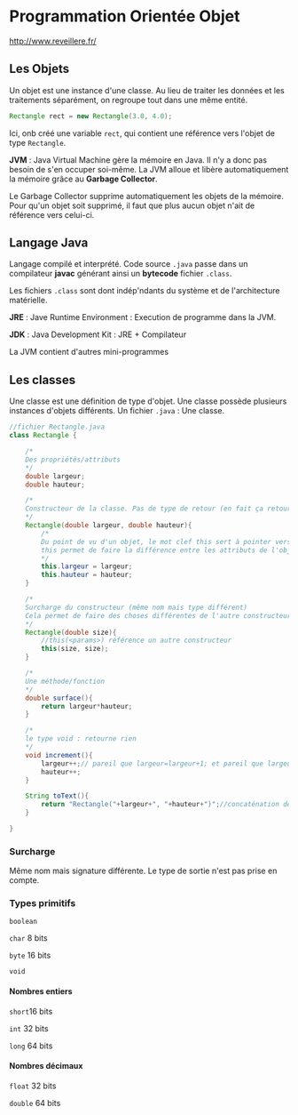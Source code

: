 # Programmation Orientée Objet

http://www.reveillere.fr/

## Les Objets
Un objet est une instance d'une classe. Au lieu de traiter les données et les traitements séparément, on regroupe tout dans une même entité.

```java
Rectangle rect = new Rectangle(3.0, 4.0);
```

Ici, onb créé une variable `rect`, qui contient une référence vers l'objet de type `Rectangle`.

**JVM** : Java Virtual Machine gère la mémoire en Java. Il n'y a donc pas besoin de s'en occuper soi-même.
La JVM alloue et libère automatiquement la mémoire grâce au **Garbage Collector**.

Le Garbage Collector supprime automatiquement les objets de la mémoire. Pour qu'un objet soit supprimé, il faut que plus aucun objet n'ait de référence vers celui-ci.


## Langage Java
Langage compilé et interprété.
Code source `.java` passe dans un compilateur **javac** générant ainsi un **bytecode** fichier `.class`.

Les fichiers `.class` sont dont indép'ndants du système et de l'architecture matérielle.

**JRE** : Jave Runtime Environment : Execution de programme dans la JVM.

**JDK** : Java Development Kit : JRE + Compilateur

La JVM contient d'autres mini-programmes

## Les classes
Une classe est une définition de type d'objet. Une classe possède plusieurs instances d'objets différents.
Un fichier `.java` : Une classe.

```java
//fichier Rectangle.java
class Rectangle {

	/*
	Des propriétés/attributs
	*/
	double largeur;
	double hauteur;

	/*
	Constructeur de la classe. Pas de type de retour (en fait ça retourne une référence de l'objet en mémoire)
	*/
	Rectangle(double largeur, double hauteur){
		/*
		Du point de vu d'un objet, le mot clef this sert à pointer vers soi-même donc this.largeur est ma largeur. largeur sans this pointe vers le paramètre de la fonction.
		this permet de faire la différence entre les attributs de l'objet et les paramètres de la méthode/constructeur si ils ont les mêmes noms.
		*/
		this.largeur = largeur;
		this.hauteur = hauteur;
	}

	/*
	Surcharge du constructeur (même nom mais type différent)
	Cela permet de faire des choses différentes de l'autre constructeur
	*/
	Rectangle(double size){
		//this(<params>) référence un autre constructeur
		this(size, size);
	}

	/*
	Une méthode/fonction
	*/
	double surface(){
		return largeur*hauteur;
	}

	/*
	le type void : retourne rien
	*/
	void increment(){
		largeur++;// pareil que largeur=largeur+1; et pareil que largeur+=1;
		hauteur++;
	}

	String toText(){
		return "Rectangle("+largeur+", "+hauteur+")";//concaténation de string et double avec les +
	}

}
```

### Surcharge
Même nom mais signature différente. Le type de sortie n'est pas prise en compte.

### Types primitifs
`boolean`

`char` 8 bits

`byte` 16 bits

`void`

#### Nombres entiers
`short`16 bits

`int` 32 bits

`long` 64 bits

#### Nombres décimaux
`float` 32 bits

`double` 64 bits